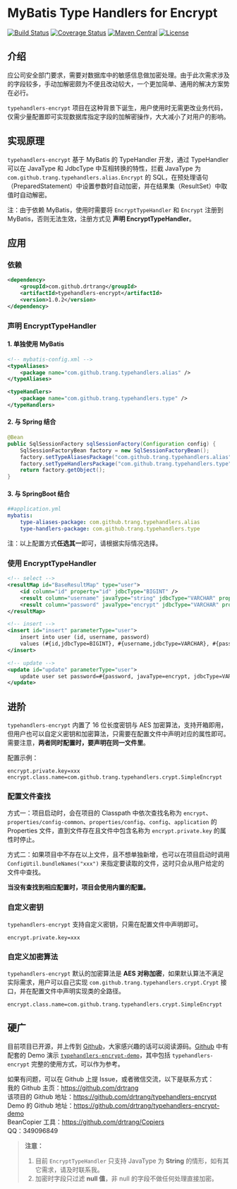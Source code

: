 # MyBatis Type Handlers for Encrypt

[![Build Status](https://www.travis-ci.org/drtrang/typehandlers-encrypt.svg?branch=master)](https://www.travis-ci.org/drtrang/typehandlers-encrypt)
[![Coverage Status](https://coveralls.io/repos/github/drtrang/typehandlers-encrypt/badge.svg?branch=master)](https://coveralls.io/github/drtrang/typehandlers-encrypt?branch=master)
[![Maven Central](https://maven-badges.herokuapp.com/maven-central/com.github.drtrang/typehandlers-encrypt/badge.svg)](https://maven-badges.herokuapp.com/maven-central/com.github.drtrang/typehandlers-encrypt)
[![License](http://img.shields.io/badge/license-apache%202-brightgreen.svg)](https://github.com/drtrang/typehandlers-encrypt/blob/master/LICENSE)

## 介绍
应公司安全部门要求，需要对数据库中的敏感信息做加密处理。由于此次需求涉及的字段较多，手动加解密颇为不便且改动较大，一个更加简单、通用的解决方案势在必行。

`typehandlers-encrypt` 项目在这种背景下诞生，用户使用时无需更改业务代码，仅需少量配置即可实现数据库指定字段的加解密操作，大大减小了对用户的影响。


## 实现原理

`typehandlers-encrypt` 基于 MyBatis 的 TypeHandler 开发，通过 TypeHandler 可以在 JavaType 和 JdbcType 中互相转换的特性，拦截 JavaType 为 `com.github.trang.typehandlers.alias.Encrypt` 的 SQL，在预处理语句（PreparedStatement）中设置参数时自动加密，并在结果集（ResultSet）中取值时自动解密。

注：由于依赖 MyBatis，使用时需要将 `EncryptTypeHandler` 和 `Encrypt` 注册到 MyBatis，否则无法生效，注册方式见 **声明 EncryptTypeHandler**。


## 应用
### 依赖
```xml
<dependency>
    <groupId>com.github.drtrang</groupId>
    <artifactId>typehandlers-encrypt</artifactId>
    <version>1.0.2</version>
</dependency>
```

### 声明 EncryptTypeHandler
#### 1. 单独使用 MyBatis
```xml
<!-- mybatis-config.xml -->
<typeAliases>
    <package name="com.github.trang.typehandlers.alias" />
</typeAliases>

<typeHandlers>
    <package name="com.github.trang.typehandlers.type" />
</typeHandlers>
```

#### 2. 与 Spring 结合
```java
@Bean
public SqlSessionFactory sqlSessionFactory(Configuration config) {
    SqlSessionFactoryBean factory = new SqlSessionFactoryBean();
    factory.setTypeAliasesPackage("com.github.trang.typehandlers.alias");
    factory.setTypeHandlersPackage("com.github.trang.typehandlers.type");
    return factory.getObject();
}
```

#### 3. 与 SpringBoot 结合
```yaml
##application.yml
mybatis:
    type-aliases-package: com.github.trang.typehandlers.alias
    type-handlers-package: com.github.trang.typehandlers.type
```

注：以上配置方式**任选其一**即可，请根据实际情况选择。

### 使用 EncryptTypeHandler
```xml
<!-- select -->
<resultMap id="BaseResultMap" type="user">
    <id column="id" property="id" jdbcType="BIGINT" />
    <result column="username" javaType="string" jdbcType="VARCHAR" property="username" />
    <result column="password" javaType="encrypt" jdbcType="VARCHAR" property="password" />
</resultMap>

<!-- insert -->
<insert id="insert" parameterType="user">
    insert into user (id, username, password)
    values (#{id,jdbcType=BIGINT}, #{username,jdbcType=VARCHAR}, #{password, javaType=encrypt, jdbcType=VARCHAR})
</insert>

<!-- update -->
<update id="update" parameterType="user">
    update user set password=#{password, javaType=encrypt, jdbcType=VARCHAR} where id=#{id}
</update>
```


## 进阶
`typehandlers-encrypt` 内置了 16 位长度密钥与 AES 加密算法，支持开箱即用，但用户也可以自定义密钥和加密算法，只需要在配置文件中声明对应的属性即可。需要注意，**两者同时配置时，要声明在同一文件里**。

配置示例：
```properties
encrypt.private.key=xxx
encrypt.class.name=com.github.trang.typehandlers.crypt.SimpleEncrypt
```

### 配置文件查找
方式一：项目启动时，会在项目的 Classpath 中依次查找名称为 `encrypt`、`properties/config-common`、`properties/config`、`config`、`application` 的 Properties 文件，直到文件存在且文件中包含名称为 `encrypt.private.key` 的属性时停止。

方式二：如果项目中不存在以上文件，且不想单独新增，也可以在项目启动时调用 `ConfigUtil.bundleNames("xxx")` 来指定要读取的文件，这时只会从用户给定的文件中查找。

**当没有查找到相应配置时，项目会使用内置的配置。**

### 自定义密钥
`typehandlers-encrypt` 支持自定义密钥，只需在配置文件中声明即可。
```properties
encrypt.private.key=xxx
```

### 自定义加密算法
`typehandlers-encrypt` 默认的加密算法是 **AES 对称加密**，如果默认算法不满足实际需求，用户可以自己实现 `com.github.trang.typehandlers.crypt.Crypt` 接口，并在配置文件中声明实现类的全路径。
```properties
encrypt.class.name=com.github.trang.typehandlers.crypt.SimpleEncrypt
```


## 硬广
目前项目已开源，并上传到 [Github](https://github.com/drtrang/typehandlers-encrypt)，大家感兴趣的话可以阅读源码。[Github](https://github.com/drtrang/typehandlers-encrypt) 中有配套的 Demo 演示 [`typehandlers-encrypt-demo`](https://github.com/drtrang/typehandlers-encrypt-demo)，其中包括 `typehandlers-encrypt` 完整的使用方式，可以作为参考。

如果有问题，可以在 Github 上提 Issue，或者微信交流，以下是联系方式：<br>
我的 Github 主页：https://github.com/drtrang<br>
该项目的 Github 地址：https://github.com/drtrang/typehandlers-encrypt<br>
Demo 的 Github 地址：https://github.com/drtrang/typehandlers-encrypt-demo<br>
BeanCopier 工具：https://github.com/drtrang/Copiers<br>
QQ：349096849


> **注意：**
> 1. 目前 `EncryptTypeHandler` 只支持 JavaType 为 **String** 的情形，如有其它需求，请及时联系我。
> 2. 加密时字段只过滤 **null 值**，非 null 的字段不做任何处理直接加密。
